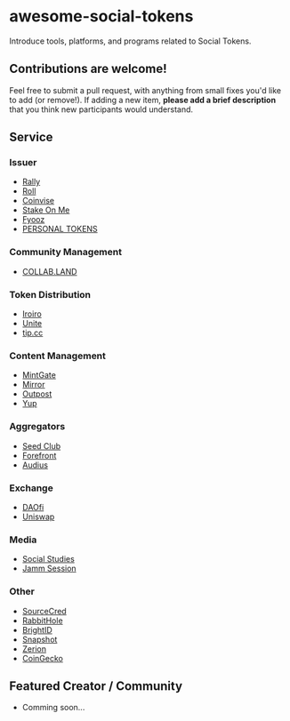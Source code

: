 # awesome-social-tokens

Introduce tools, platforms, and programs related to Social Tokens.

## Contributions are welcome!

Feel free to submit a pull request, with anything from small fixes you'd like to add (or remove!). If adding a new item, **please add a brief description** that you think new participants would understand.

## Service

### Issuer

- [Rally](https://rally.io/)
- [Roll](https://tryroll.com/)
- [Coinvise](https://coinvise.co/)
- [Stake On Me](https://stakeonme.com/)
- [Fyooz](https://www.fyooz.io/)
- [PERSONAL TOKENS](https://www.personaltokens.io/)

### Community Management

- [COLLAB.LAND](https://collab.land/)

### Token Distribution

- [Iroiro](https://app.iroiro.social/)
- [Unite](https://unite.community/)
- [tip.cc](https://tip.cc/)

### Content Management

- [MintGate](https://mintgate.app/)
- [Mirror](https://mirror.xyz/)
- [Outpost](https://outpost-protocol.com/)
- [Yup](https://yup.io/)

### Aggregators

- [Seed Club](https://seedclub.xyz/)
- [Forefront](https://forefront.market/)
- [Audius](https://audius.co/)

### Exchange

- [DAOfi](https://daofi.finance/)
- [Uniswap](https://app.uniswap.org/)

### Media

- [Social Studies](https://socialstudies.substack.com/)
- [Jamm Session](https://outpost-protocol.com/jamm)

### Other

- [SourceCred](https://sourcecred.io/)
- [RabbitHole](https://rabbithole.gg/)
- [BrightID](https://www.brightid.org/)
- [Snapshot](https://snapshot.page/)
- [Zerion](https://app.zerion.io/invest/social-tokens-11)
- [CoinGecko](https://www.coingecko.com/ja?category_id=social-money&asset_platform_id=ethereum&view=market)

## Featured Creator / Community

- Comming soon...
